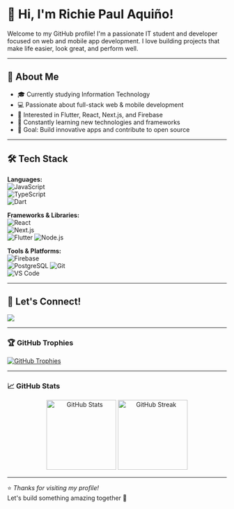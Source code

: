 # 👋 Hi, I'm Richie Paul Aquiño!

Welcome to my GitHub profile! I'm a passionate IT student and developer focused on web and mobile app development. I love building projects that make life easier, look great, and perform well.

---

## 🚀 About Me

- 🎓 Currently studying Information Technology
- 💻 Passionate about full-stack web & mobile development
- 📱 Interested in Flutter, React, Next.js, and Firebase
- 🧠 Constantly learning new technologies and frameworks
- 🎯 Goal: Build innovative apps and contribute to open source

---

## 🛠️ Tech Stack

**Languages:**  
![JavaScript](https://img.shields.io/badge/-JavaScript-black?style=flat-square&logo=javascript)  
![TypeScript](https://img.shields.io/badge/-TypeScript-black?style=flat-square&logo=typescript)  
![Dart](https://img.shields.io/badge/-Dart-black?style=flat-square&logo=dart)

**Frameworks & Libraries:**  
![React](https://img.shields.io/badge/-React-black?style=flat-square&logo=react)  
![Next.js](https://img.shields.io/badge/-Next.js-black?style=flat-square&logo=next.js)  
![Flutter](https://img.shields.io/badge/-Flutter-black?style=flat-square&logo=flutter)
![Node.js](https://img.shields.io/badge/Node.js-339933?style=flat-square&logo=nodedotjs&logoColor=white)

**Tools & Platforms:**  
![Firebase](https://img.shields.io/badge/-Firebase-black?style=flat-square&logo=firebase)  
![PostgreSQL](https://img.shields.io/badge/PostgreSQL-316192?style=flat-square&logo=postgresql&logoColor=white)
![Git](https://img.shields.io/badge/-Git-black?style=flat-square&logo=git)  
![VS Code](https://img.shields.io/badge/-VS%20Code-black?style=flat-square&logo=visual-studio-code)

---

## 🔗 Let's Connect!

<p align="left">
  <a href="www.linkedin.com/in/richie-paul-aquiño-2bb196265" target="_blank">
    <img src="https://img.shields.io/badge/LinkedIn-0077B5?style=for-the-badge&logo=linkedin&logoColor=white" />
  </a>
</p>

---

### 🏆 GitHub Trophies

[![GitHub Trophies](https://github-profile-trophy.vercel.app/?username=paullooll&theme=gruvbox&row=1&column=7)](https://github.com/yourusername)

---

### 📈 GitHub Stats

<div align="center">
  <img src="https://github-readme-stats.vercel.app/api?username=paullooll&show_icons=true&theme=tokyonight&count_private=true" alt="GitHub Stats" height="160" />
  <img src="https://github-readme-streak-stats.herokuapp.com/?user=paullooll&theme=tokyonight" alt="GitHub Streak" height="160" />
</div>

---

⭐ _Thanks for visiting my profile!_  
Let's build something amazing together 🚀

